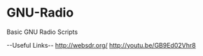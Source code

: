 GNU-Radio
=========

Basic GNU Radio Scripts

--Useful Links--
http://websdr.org/
http://youtu.be/GB9Ed02Vhr8
